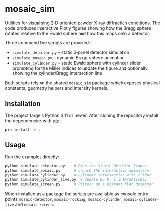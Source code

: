 # mosaic_sim

Utilities for visualising 2‑D oriented powder X‑ray diffraction conditions.
The code produces interactive Plotly figures showing how the Bragg sphere
rotates relative to the Ewald sphere and how this maps onto a detector.

Three command line scripts are provided:

- `simulate_detector.py` – static 3‑panel detector simulation
- `simulate_mosaic.py`  – dynamic Bragg‑sphere animation
- `simulate_cylinder.py` – static Ewald sphere with cylinder slider prompting
  for the Miller indices to update the figure and optionally showing the
  cylinder/Bragg intersection line

Both scripts rely on the shared `mosaic_sim` package which exposes physical
constants, geometry helpers and intensity kernels.

## Installation

The project targets Python 3.11 or newer.  After cloning the repository install
the dependencies with `pip`:

```bash
pip install -e .
```

## Usage

Run the examples directly:

```bash
python simulate_detector.py    # Open the static detector figure
python simulate_mosaic.py      # Launch the interactive animation
python simulate_cylinder.py    # Cylinder intersection with slider
python simulate_cylinder_live.py  # Update H, K, L interactively
python simulate_screen.py      # Pattern on a distant flat detector
```

When installed as a package the scripts are available as console entry points
`mosaic-detector`, `mosaic-rocking`, `mosaic-cylinder`, `mosaic-cylinder-live` and `mosaic-screen`.
